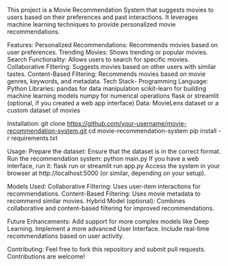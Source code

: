 This project is a Movie Recommendation System that suggests movies to users based on their preferences and past interactions. It leverages machine learning techniques to provide personalized movie recommendations.

Features:
      Personalized Recommendations: Recommends movies based on user preferences.
      Trending Movies: Shows trending or popular movies.
      Search Functionality: Allows users to search for specific movies.
      Collaborative Filtering: Suggests movies based on other users with similar tastes.
      Content-Based Filtering: Recommends movies based on movie genres, keywords, and metadata.
Tech Stack-
  Programming Language: Python
    Libraries:
      pandas for data manipulation
      scikit-learn for building machine learning models
      numpy for numerical operations
      flask or streamlit (optional, if you created a web app interface)
    Data: MovieLens dataset or a custom dataset of movies

Installation:
      git clone https://github.com/your-username/movie-recommendation-system.git
      cd movie-recommendation-system
      pip install -r requirements.txt

Usage:
      Prepare the dataset: Ensure that the dataset is in the correct format.
      Run the recommendation system: python main.py
      If you have a web interface, run it: flask run or streamlit run app.py
      Access the system in your browser at http://localhost:5000 (or similar, depending on your setup).

Models Used:
      Collaborative Filtering: Uses user-item interactions for recommendations.
      Content-Based Filtering: Uses movie metadata to recommend similar movies.
      Hybrid Model (optional): Combines collaborative and content-based filtering for improved recommendations.

Future Enhancements:
      Add support for more complex models like Deep Learning.
      Implement a more advanced User Interface.
      Include real-time recommendations based on user activity.

Contributing:
      Feel free to fork this repository and submit pull requests. Contributions are welcome!

